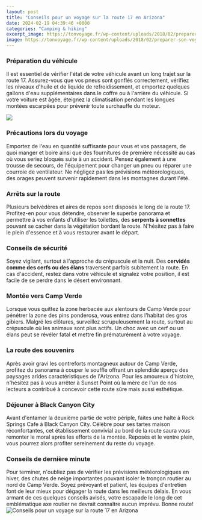 ```yaml
---
layout: post
title: "Conseils pour un voyage sur la route 17 en Arizona"
date: 2024-02-19 04:39:46 +0000
categories: "Camping & hiking"
excerpt_image: https://tonvoyage.fr/wp-content/uploads/2018/02/preparer-son-voyage.jpg
image: https://tonvoyage.fr/wp-content/uploads/2018/02/preparer-son-voyage.jpg
---
```


### Préparation du véhicule
Il est essentiel de vérifier l'état de votre véhicule avant un long trajet sur la route 17. Assurez-vous que vos pneus sont gonflés correctement, vérifiez les niveaux d'huile et de liquide de refroidissement, et emportez quelques gallons d'eau supplémentaires dans le coffre ou à l'arrière du véhicule. Si votre voiture est âgée, éteignez la climatisation pendant les longues montées escarpées pour prévenir toute surchauffe du moteur. 

![](https://ontheworldmap.com/usa/state/arizona/arizona-state-highway-system-map.jpg)
### Précautions lors du voyage
Emportez de l'eau en quantité suffisante pour vous et vos passagers, de quoi manger et boire ainsi que des fournitures de première nécessité au cas où vous seriez bloqués suite à un accident. Pensez également à une trousse de secours, de l'équipement pour changer un pneu ou réparer une courroie de ventilateur. Ne négligez pas les prévisions météorologiques, des orages peuvent survenir rapidement dans les montagnes durant l'été.
### Arrêts sur la route
Plusieurs belvédères et aires de repos sont disposés le long de la route 17. Profitez-en pour vous détendre, observer le superbe panorama et permettre à vos enfants d'utiliser les toilettes, des **serpents à sonnettes** pouvant se cacher dans la végétation bordant la route. N'hésitez pas à faire le plein d'essence et à vous restaurer avant le départ.
### Conseils de sécurité 
Soyez vigilant, surtout à l'approche du crépuscule et la nuit. Des **cervidés comme des cerfs ou des élans** traversent parfois subitement la route. En cas d'accident, restez dans votre véhicule et signalez votre position, il est facile de se perdre dans le désert environnant. 
### Montée vers Camp Verde
Lorsque vous quittez la zone herbacée aux alentours de Camp Verde pour pénétrer la zone des pins ponderosa, vous entrez dans l'habitat des gros gibiers. Malgré les clôtures, surveillez scrupuleusement la route, surtout au crépuscule où les animaux sont plus actifs. Un choc avec un cerf ou un élans peut se révéler fatal et mettre fin prématurément à votre voyage. 
### La route des souvenirs
Après avoir gravi les contreforts montagneux autour de Camp Verde, profitez du panorama à couper le souffle offrant un splendide aperçu des paysages arides caractéristiques de l'Arizona. Pour les amoureux d'histoire, n'hésitez pas à vous arrêter à Sunset Point où la mère de l'un de nos lecteurs a contribué à concevoir cette route sûre mais aussi esthétique. 
### Déjeuner à Black Canyon City
Avant d'entamer la deuxième partie de votre périple, faites une halte à Rock Springs Cafe à Black Canyon City. Célèbre pour ses tartes maison réconfortantes, cet établissement convivial au bord de la route saura vous remonter le moral après les efforts de la montée. Reposés et le ventre plein, vous pourrez alors profiter sereinement du reste du voyage.
### Conseils de dernière minute
Pour terminer, n'oubliez pas de vérifier les prévisions météorologiques en hiver, des chutes de neige importantes pouvant isoler le tronçon routier au nord de Camp Verde. Soyez prévoyant et patient, les équipes d'entretien font de leur mieux pour dégager la route dans les meilleurs délais. En vous armant de ces quelques conseils avisés, votre escapade le long de cet emblématique axe routier ne devrait connaître aucun imprévu. Bonne route!
![Conseils pour un voyage sur la route 17 en Arizona](https://tonvoyage.fr/wp-content/uploads/2018/02/preparer-son-voyage.jpg)